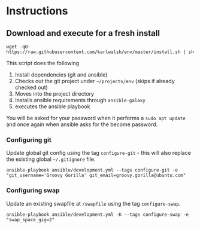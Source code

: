 # Instructions

## Download and execute for a fresh install

    wget -qO- https://raw.githubusercontent.com/karlwalsh/env/master/install.sh | sh

This script does the following
1. Install dependencies (git and ansible)
2. Checks out the git project under `~/projects/env` (skips if already checked out)
3. Moves into the project directory
4. Installs ansible requirements through `ansible-galaxy`
5. executes the ansible playbook

You will be asked for your password when it performs a `sudo apt update` and once again when ansible asks for the become password.

### Configuring git

Update global git config using the tag `configure-git` - this will also replace the existing global `~/.gitignore` file.

    ansible-playbook ansible/development.yml --tags configure-git -e "git_username='Groovy Gorilla' git_email=groovy.gorilla@ubuntu.com"

### Configuring swap

Update an existing swapfile at `/swapfile` using the tag `configure-swap`.

    ansible-playbook ansible/development.yml -K --tags configure-swap -e "swap_space_gig=2"